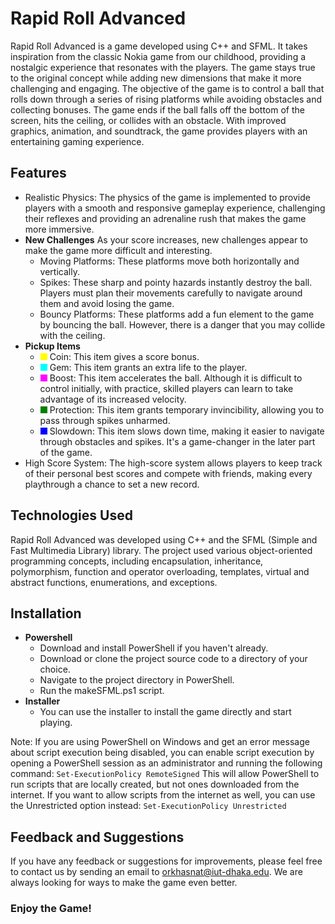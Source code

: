 # Rapid Roll Advanced
Rapid Roll Advanced is a game developed using C++ and SFML. It takes inspiration from the classic Nokia game from our childhood, providing a nostalgic experience that resonates with the players. The game stays true to the original concept while adding new dimensions that make it more challenging and engaging. The objective of the game is to control a ball that rolls down through a series of rising platforms while avoiding obstacles and collecting bonuses. The game ends if the ball falls off the bottom of the screen, hits the ceiling, or collides with an obstacle. With improved graphics, animation, and soundtrack, the game provides players with an entertaining gaming experience.

## Features
- Realistic Physics: The physics of the game is implemented to provide players with a smooth and responsive gameplay experience, challenging their reflexes and providing an adrenaline rush that makes the game more immersive.
- **New Challenges**
As your score increases, new challenges appear to make the game more difficult and interesting.
    - Moving Platforms: These platforms move both horizontally and vertically.
    - Spikes: These sharp and pointy hazards instantly destroy the ball. Players must plan their movements carefully to navigate around them and avoid losing the game.
    - Bouncy Platforms: These platforms add a fun element to the game by bouncing the ball. However, there is a danger that you may collide with the ceiling.
- **Pickup Items**
    - <span style="background-color: yellow; width: 0.8em; height: 0.8em; display: inline-block;"></span> Coin: This item gives a score bonus.
    - <span style="background-color: cyan; width: 0.8em; height: 0.8em; display: inline-block;"></span> Gem: This item grants an extra life to the player.
    - <span style="background-color: magenta; width: 0.8em; height: 0.8em; display: inline-block;"></span> Boost: This item accelerates the ball. Although it is difficult to control initially, with practice, skilled players can learn to take advantage of its increased velocity.
    - <span style="background-color: green; width: 0.8em; height: 0.8em; display: inline-block;"></span> Protection: This item grants temporary invincibility, allowing you to pass through spikes unharmed.
    - <span style="background-color: blue; width: 0.8em; height: 0.8em; display: inline-block;"></span> Slowdown: This item slows down time, making it easier to navigate through obstacles and spikes. It's a game-changer in the later part of the game.
- High Score System: The high-score system allows players to keep track of their personal best scores and compete with friends, making every playthrough a chance to set a new record.

## Technologies Used
Rapid Roll Advanced was developed using C++ and the SFML (Simple and Fast Multimedia Library) library. The project used various object-oriented programming concepts, including encapsulation, inheritance, polymorphism, function and operator overloading, templates, virtual and abstract functions, enumerations, and exceptions.

## Installation
- **Powershell**
    - Download and install PowerShell if you haven't already.
    - Download or clone the project source code to a directory of your choice.
    - Navigate to the project directory in PowerShell.
    - Run the makeSFML.ps1 script.
- **Installer**
    - You can use the installer to install the game directly and start playing.

Note: If you are using PowerShell on Windows and get an error message about script execution being disabled, you can enable script execution by opening a PowerShell session as an administrator and running the following command:
```Set-ExecutionPolicy RemoteSigned```
This will allow PowerShell to run scripts that are locally created, but not ones downloaded from the internet. If you want to allow scripts from the internet as well, you can use the Unrestricted option instead:
```Set-ExecutionPolicy Unrestricted```


## Feedback and Suggestions
If you have any feedback or suggestions for improvements, please feel free to contact us by sending an email to orkhasnat@iut-dhaka.edu. We are always looking for ways to make the game even better.

### Enjoy the Game!